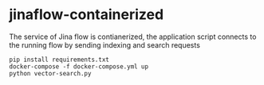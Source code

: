 # jinaflow-containerized
The service of Jina flow is contianerized, the application script connects to the running flow by sending indexing and search requests

```
pip install requirements.txt
docker-compose -f docker-compose.yml up
python vector-search.py
```
